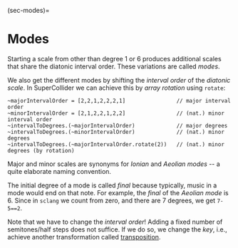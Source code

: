 (sec-modes)=
# Modes

Starting a scale from other than degree 1 or 6 produces additional scales that share the diatonic interval order.
These variations are called *modes*.

We also get the different modes by shifting the *interval order* of the *diatonic scale*.
In SuperCollider we can achieve this by *array rotation* using ``rotate``:

```isc
~majorIntervalOrder = [2,2,1,2,2,2,1]                // major interval order
~minorIntervalOrder = [2,1,2,2,1,2,2]                // (nat.) minor interval order
~intervalToDegrees.(~majorIntervalOrder)             // major degrees
~intervalToDegrees.(~minorIntervalOrder)             // (nat.) minor degrees
~intervalToDegrees.(~majorIntervalOrder.rotate(2))   // (nat.) minor degrees (by rotation)
```

Major and minor scales are synonyms for *Ionian* and *Aeolian modes* -- a quite elaborate naming convention.

The initial degree of a mode is called *final* because typically, music in a mode would end on that note.
For example, the *final* of the *Aeolian mode* is 6.
Since in ``sclang`` we count from zero, and there are 7 degrees, we get ``7-5==2``.

Note that we have to change the *interval order*!
Adding a fixed number of semitones/half steps does not suffice.
If we do so, we change the *key*, i.e., achieve another transformation called [transposition](sec-keys).
